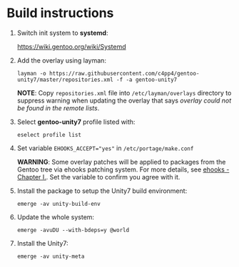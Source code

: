 # Build instructions

1. Switch init system to **systemd**:

   https://wiki.gentoo.org/wiki/Systemd

2. Add the overlay using layman:

   `layman -o https://raw.githubusercontent.com/c4pp4/gentoo-unity7/master/repositories.xml -f -a gentoo-unity7`

   **NOTE**: Copy `repositories.xml` file into `/etc/layman/overlays` directory to suppress warning when updating the overlay that says *overlay could not be found in the remote lists*.

3. Select **gentoo-unity7** profile listed with:

   `eselect profile list`

5. Set variable `EHOOKS_ACCEPT="yes"` in `/etc/portage/make.conf`

   **WARNING**: Some overlay patches will be applied to packages from the Gentoo tree via ehooks patching system. For more details, see [ehooks - Chapter I.][ehooks]. Set the variable to confirm you agree with it.

4. Install the package to setup the Unity7 build environment:

   `emerge -av unity-build-env`

5. Update the whole system:

   `emerge -avuDU --with-bdeps=y @world`

6. Install the Unity7:

   `emerge -av unity-meta`

[//]: # (LINKS)
[ehooks]: ehooks.md
